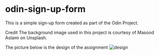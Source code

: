 # odin-sign-up-form
This is a simple sign-up form created as part of the Odin Project. 

Credit
The background image used in this project is courtesy of Masood Aslami on Unsplash.

The picture below is the design of the assignment
![design](https://github.com/user-attachments/assets/8f890459-1ba6-4b54-aa73-f30231cb2a84)
